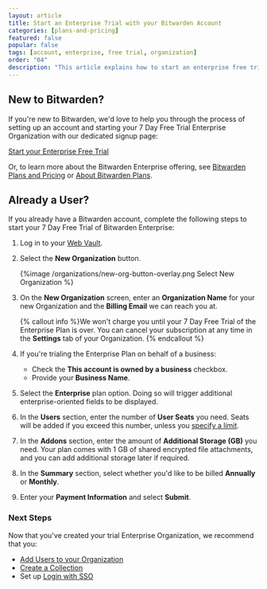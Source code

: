 ```yaml
---
layout: article
title: Start an Enterprise Trial with your Bitwarden Account
categories: [plans-and-pricing]
featured: false
popular: false
tags: [account, enterprise, free trial, organization]
order: "04"
description: "This article explains how to start an enterprise free trial and taking the next steps in using Bitwarden as an enterprise password manager."
---
```


## New to Bitwarden?

If you're new to Bitwarden, we'd love to help you through the process of setting up an account and starting your 7 Day Free Trial Enterprise Organization with our dedicated signup page:

<a role="button" class="btn btn-primary" href="https://vault.bitwarden.com/#/register?org=enterprise">Start your Enterprise Free Trial</a>

Or, to learn more about the Bitwarden Enterprise offering, see [Bitwarden Plans and Pricing](https://bitwarden.com/pricing/business) or [About Bitwarden Plans]({{site.baseurl}}/article/about-bitwarden-plans/#enterprise-organizations).

## Already a User?

If you already have a Bitwarden account, complete the following steps to start your 7 Day Free Trial of Bitwarden Enterprise:

1. Log in to your [Web Vault]({{site.baseurl}}/article/getting-started-webvault).
2. Select the **New Organization** button.

   {%image /organizations/new-org-button-overlay.png Select New Organization %}

3. On the **New Organization** screen, enter an **Organization Name** for your new Organization and the **Billing Email** we can reach you at.

   {% callout info %}We won't charge you until your 7 Day Free Trial of the Enterprise Plan is over. You can cancel your subscription at any time in the **Settings** tab of your Organization.
   {% endcallout %}

4. If you're trialing the Enterprise Plan on behalf of a business:
   - Check the **This account is owned by a business** checkbox.
   - Provide your **Business Name**.
5. Select the **Enterprise** plan option. Doing so will trigger additional enterprise-oriented fields to be displayed.
6. In the **Users** section, enter the number of **User Seats** you need. Seats will be added if you exceed this number, unless you [specify a limit]({{site.baseurl}}/article/managing-users/#set-a-seat-limit).
7. In the **Addons** section, enter the amount of **Additional Storage (GB)** you need. Your plan comes with 1 GB of shared encrypted file attachments, and you can add additional storage later if required.
8. In the **Summary** section, select whether you'd like to be billed **Annually** or **Monthly**.
9. Enter your **Payment Information** and select **Submit**.

### Next Steps

Now that you've created your trial Enterprise Organization, we recommend that you:

- [Add Users to your Organization]({{site.baseurl}}/article/managing-users/)
- [Create a Collection]({{site.baseurl}}/article/about-collections/#create-a-collection)
- Set up [Login with SSO]({{site.baseurl}}/article/about-sso/)
